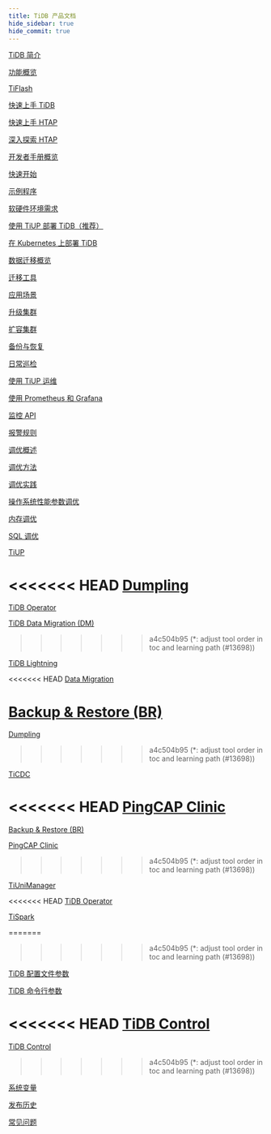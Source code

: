 ```yaml
---
title: TiDB 产品文档
hide_sidebar: true
hide_commit: true
---
```


<LearningPathContainer platform="tidb" title="TiDB" subTitle="TiDB 是 PingCAP 公司自主设计、研发的开源分布式关系型数据库。您可以在这里查看概念介绍、操作指南、应用开发、参考等产品文档。">

<LearningPath label="了解" icon="cloud1">

[TiDB 简介](https://docs.pingcap.com/zh/tidb/v7.0/overview)

[功能概览](https://docs.pingcap.com/zh/tidb/v7.0/basic-features)

[TiFlash](https://docs.pingcap.com/zh/tidb/v7.0/tiflash-overview)

</LearningPath>

<LearningPath label="试用" icon="cloud5">

[快速上手 TiDB](https://docs.pingcap.com/zh/tidb/v7.0/quick-start-with-tidb)

[快速上手 HTAP](https://docs.pingcap.com/zh/tidb/v7.0/quick-start-with-htap)

[深入探索 HTAP](https://docs.pingcap.com/zh/tidb/v7.0/explore-htap)

</LearningPath>

<LearningPath label="开发" icon="doc8">

[开发者手册概览](https://docs.pingcap.com/zh/tidb/v7.0/dev-guide-overview)

[快速开始](https://docs.pingcap.com/zh/tidb/v7.0/dev-guide-build-cluster-in-cloud)

[示例程序](https://docs.pingcap.com/zh/tidb/v7.0/dev-guide-sample-application-spring-boot)

</LearningPath>

<LearningPath label="部署" icon="deploy">

[软硬件环境需求](https://docs.pingcap.com/zh/tidb/v7.0/hardware-and-software-requirements)

[使用 TiUP 部署 TiDB（推荐）](https://docs.pingcap.com/zh/tidb/v7.0/production-deployment-using-tiup)

[在 Kubernetes 上部署 TiDB](https://docs.pingcap.com/zh/tidb/v7.0/tidb-in-kubernetes)

</LearningPath>

<LearningPath label="迁移" icon="cloud3">

[数据迁移概览](https://docs.pingcap.com/zh/tidb/v7.0/migration-overview)

[迁移工具](https://docs.pingcap.com/zh/tidb/v7.0/migration-tools)

[应用场景](https://docs.pingcap.com/zh/tidb/v7.0/migrate-aurora-to-tidb)

</LearningPath>

<LearningPath label="运维" icon="maintain">

[升级集群](https://docs.pingcap.com/zh/tidb/v7.0/upgrade-tidb-using-tiup)

[扩容集群](https://docs.pingcap.com/zh/tidb/v7.0/scale-tidb-using-tiup)

[备份与恢复](https://docs.pingcap.com/zh/tidb/v7.0/backup-and-restore-overview)

[日常巡检](https://docs.pingcap.com/zh/tidb/v7.0/daily-check)

[使用 TiUP 运维](https://docs.pingcap.com/zh/tidb/v7.0/maintain-tidb-using-tiup)

</LearningPath>

<LearningPath label="监控" icon="cloud6">

[使用 Prometheus 和 Grafana](https://docs.pingcap.com/zh/tidb/v7.0/tidb-monitoring-framework)

[监控 API](https://docs.pingcap.com/zh/tidb/v7.0/tidb-monitoring-api)

[报警规则](https://docs.pingcap.com/zh/tidb/v7.0/alert-rules)

</LearningPath>

<LearningPath label="调优" icon="tidb-cloud-tune">

[调优概述](https://docs.pingcap.com/zh/tidb/v7.0/performance-tuning-overview)

[调优方法](https://docs.pingcap.com/zh/tidb/v7.0/performance-tuning-methods)

[调优实践](https://docs.pingcap.com/zh/tidb/v7.0/performance-tuning-practices)

[操作系统性能参数调优](https://docs.pingcap.com/zh/tidb/v7.0/tune-operating-system)

[内存调优](https://docs.pingcap.com/zh/tidb/v7.0/configure-memory-usage)

[SQL 调优](https://docs.pingcap.com/zh/tidb/v7.0/sql-tuning-overview)

</LearningPath>

<LearningPath label="工具" icon="doc7">

[TiUP](https://docs.pingcap.com/zh/tidb/v7.0/tiup-overview)

<<<<<<< HEAD
[Dumpling](https://docs.pingcap.com/zh/tidb/v7.0/dumpling-overview)
=======
[TiDB Operator](https://docs.pingcap.com/zh/tidb/dev/tidb-operator-overview)

[TiDB Data Migration (DM)](https://docs.pingcap.com/zh/tidb/dev/dm-overview)
>>>>>>> a4c504b95 (*: adjust tool order in toc and learning path (#13698))

[TiDB Lightning](https://docs.pingcap.com/zh/tidb/v7.0/tidb-lightning-overview)

<<<<<<< HEAD
[Data Migration](https://docs.pingcap.com/zh/tidb/v7.0/dm-overview)

[Backup & Restore (BR)](https://docs.pingcap.com/zh/tidb/v7.0/backup-and-restore-overview)
=======
[Dumpling](https://docs.pingcap.com/zh/tidb/dev/dumpling-overview)
>>>>>>> a4c504b95 (*: adjust tool order in toc and learning path (#13698))

[TiCDC](https://docs.pingcap.com/zh/tidb/v7.0/ticdc-overview)

<<<<<<< HEAD
[PingCAP Clinic](https://docs.pingcap.com/zh/tidb/v7.0/clinic-introduction)
=======
[Backup & Restore (BR)](https://docs.pingcap.com/zh/tidb/dev/backup-and-restore-overview)

[PingCAP Clinic](https://docs.pingcap.com/zh/tidb/dev/clinic-introduction)
>>>>>>> a4c504b95 (*: adjust tool order in toc and learning path (#13698))

[TiUniManager](https://docs.pingcap.com/zh/tidb/v7.0/tiunimanager-overview)

<<<<<<< HEAD
[TiDB Operator](https://docs.pingcap.com/zh/tidb/v7.0/tidb-operator-overview)

[TiSpark](https://docs.pingcap.com/zh/tidb/v7.0/tispark-overview)

=======
>>>>>>> a4c504b95 (*: adjust tool order in toc and learning path (#13698))
</LearningPath>

<LearningPath label="参考" icon="cloud-dev">

[TiDB 配置文件参数](https://docs.pingcap.com/zh/tidb/v7.0/tidb-configuration-file)

[TiDB 命令行参数](https://docs.pingcap.com/zh/tidb/v7.0/command-line-flags-for-tidb-configuration)

<<<<<<< HEAD
[TiDB Control](https://docs.pingcap.com/zh/tidb/v7.0/tidb-control)
=======
[TiDB Control](https://docs.pingcap.com/zh/tidb/dev/tidb-control)
>>>>>>> a4c504b95 (*: adjust tool order in toc and learning path (#13698))

[系统变量](https://docs.pingcap.com/zh/tidb/v7.0/system-variables)

[发布历史](https://docs.pingcap.com/zh/tidb/v7.0/release-notes)

[常见问题](https://docs.pingcap.com/zh/tidb/v7.0/faq-overview)

</LearningPath>

</LearningPathContainer>
